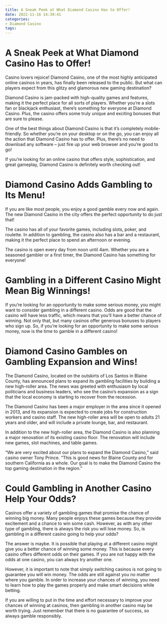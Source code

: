 ```yaml
---
title: A Sneak Peek at What Diamond Casino Has to Offer!
date: 2022-11-16 14:39:41
categories:
- Diamond Casino
tags:
---
```



#  A Sneak Peek at What Diamond Casino Has to Offer!

Casino lovers rejoice! Diamond Casino, one of the most highly anticipated online casinos in years, has finally been released to the public. But what can players expect from this glitzy and glamorous new gaming destination?

Diamond Casino is jam-packed with high-quality games and features, making it the perfect place for all sorts of players. Whether you’re a slots fan or blackjack enthusiast, there’s something for everyone at Diamond Casino. Plus, the casino offers some truly unique and exciting bonuses that are sure to please.

One of the best things about Diamond Casino is that it’s completely mobile-friendly. So whether you’re on your desktop or on the go, you can enjoy all the action that Diamond Casino has to offer. Plus, there’s no need to download any software – just fire up your web browser and you’re good to go!

If you’re looking for an online casino that offers style, sophistication, and great gameplay, Diamond Casino is definitely worth checking out!

#  Diamond Casino Adds Gambling to Its Menu!

If you are like most people, you enjoy a good gamble every now and again. The new Diamond Casino in the city offers the perfect opportunity to do just that!

The casino has all of your favorite games, including slots, poker, and roulette. In addition to gambling, the casino also has a bar and a restaurant, making it the perfect place to spend an afternoon or evening.

The casino is open every day from noon until 4am. Whether you are a seasoned gambler or a first timer, the Diamond Casino has something for everyone!

#  Gambling in a Different Casino Might Mean Big Winnings!

If you’re looking for an opportunity to make some serious money, you might want to consider gambling in a different casino. Odds are good that the casino will have less traffic, which means that you’ll have a better chance of winning. Not only that, but many casinos offer generous bonuses to players who sign up. So, if you’re looking for an opportunity to make some serious money, now is the time to gamble in a different casino!

#  Diamond Casino Gambles on Gambling Expansion and Wins!

The Diamond Casino, located on the outskirts of Los Santos in Blaine County, has announced plans to expand its gambling facilities by building a new high-roller area. The news was greeted with enthusiasm by local politicians and business leaders, who see the casino’s expansion as a sign that the local economy is starting to recover from the recession.

The Diamond Casino has been a major employer in the area since it opened in 2013, and its expansion is expected to create jobs for construction workers and casino staff. The new high-roller area will be open to adults 21 years and older, and will include a private lounge, bar, and restaurant.

In addition to the new high-roller area, the Diamond Casino is also planning a major renovation of its existing casino floor. The renovation will include new games, slot machines, and table games.

“We are very excited about our plans to expand the Diamond Casino,” said casino owner Tony Prince. “This is good news for Blaine County and for southern California as a whole. Our goal is to make the Diamond Casino the top gaming destination in the region.”

#  Could Gambling in Another Casino Help Your Odds?

Casinos offer a variety of gambling games that promise the chance of winning big money. Many people enjoys these games because they provide excitement and a chance to win some cash. However, as with any other type of gambling, there is always the risk you will lose money. So, is gambling in a different casino going to help your odds?

The answer is maybe. It is possible that playing at a different casino might give you a better chance of winning some money. This is because every casino offers different odds on their games. If you are not happy with the odds at one casino, you can always try another one.

However, it is important to note that simply switching casinos is not going to guarantee you will win money. The odds are still against you no matter where you gamble. In order to increase your chances of winning, you need to learn how to play the games properly and make smart decisions while betting.

If you are willing to put in the time and effort necessary to improve your chances of winning at casinos, then gambling in another casino may be worth trying. Just remember that there is no guarantee of success, so always gamble responsibly.